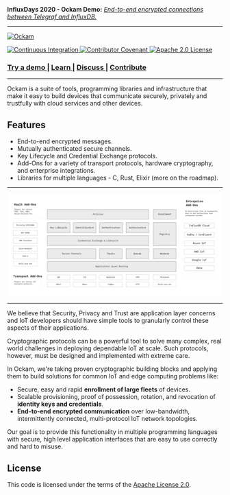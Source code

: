 <div>
  <b>InfluxDays 2020 - Ockam Demo:</b>
  <em>
    <a href="https://www.ockam.io/learn/how-to-guides/using-add-ons/enterprise/influxdb/telegraf-influxdb-with-ockamd/">End-to-end encrypted connections between Telegraf and InfluxDB.</a>
  </em>
  </div>
<hr>

<p>
  <a href="https://ockam.io">
    <img alt="Ockam"
      src="https://www.ockam.io/0dc9e19beab4d96b8350d09be78361df/logo_white_background_preview.svg"
      width="450">
  </a>
</p>

<p>
<a href="https://github.com/ockam-network/ockam/actions?query=workflow%3A%22Continuous+Integration%22">
<img alt="Continuous Integration"
  src="https://github.com/ockam-network/ockam/workflows/Continuous%20Integration/badge.svg">
</a>

<a href="https://www.ockam.io/learn/how-to-guides/high-performance-team/conduct/">
<img alt="Contributor Covenant"
  src="https://img.shields.io/badge/Contributor%20Covenant-v2.0%20adopted-ff69b4.svg">
</a>

<a href="LICENSE">
<img alt="Apache 2.0 License"
  src="https://img.shields.io/badge/License-Apache%202.0-blue.svg?style=flat-square">
</a>
</p>

<div>
  <h3>
    <a href="https://www.ockam.io/learn/how-to-guides/using-add-ons/enterprise/influxdb/connect-and-use-ockam-hub/">
      Try a demo
    </a>
    <span> | </span>
    <a href="https://www.ockam.io/learn/concepts">
      Learn
    </a>
    <span> | </span>
    <a href="https://github.com/ockam-network/ockam/discussions">
      Discuss
    </a>
    <span> | </span>
    <a href="https://www.ockam.io/learn/how-to-guides/contributing/">
      Contribute
    </a>
  </h3>
</div>

<hr>

Ockam is a suite of tools, programming libraries and infrastructure that make
it easy to build devices that communicate securely, privately and trustfully
with cloud services and other devices.

## Features

* End-to-end encrypted messages.
* Mutually authenticated secure channels.
* Key Lifecycle and Credential Exchange protocols.
* Add-Ons for a variety of transport protocols, hardware cryptography, and
  enterprise integrations.
* Libraries for multiple languages - C, Rust, Elixir (more on the roadmap).

<hr>

<p>
  <a href="https://ockam.io/learn/concepts/">
    <img alt="Ockam"
      src="./documentation/concepts/assets/ockam-features.png"
      width="900">
  </a>
</p>

<hr>

We believe that Security, Privacy and Trust are application layer concerns and
IoT developers should have simple tools to granularly control these aspects
of their applications.

Cryptographic protocols can be a powerful tool to solve many complex, real world
challenges in deploying dependable IoT at scale. Such protocols, however, must
be designed and implemented with extreme care.

In Ockam, we're taking proven cryptographic building blocks and applying them
to build solutions for common IoT and edge computing problems like:

* Secure, easy and rapid __enrollment of large fleets__ of devices.
* Scalable provisioning, proof of possession, rotation, and revocation
  of __identity keys and credentials__.
* __End-to-end encrypted communication__ over low-bandwidth, intermittently
  connected, multi-protocol IoT network topologies.

Our goal is to provide this functionality in multiple programming languages with
secure, high level application interfaces that are easy to use correctly and
hard to misuse.

## License

This code is licensed under the terms of the [Apache License 2.0](LICENSE).
